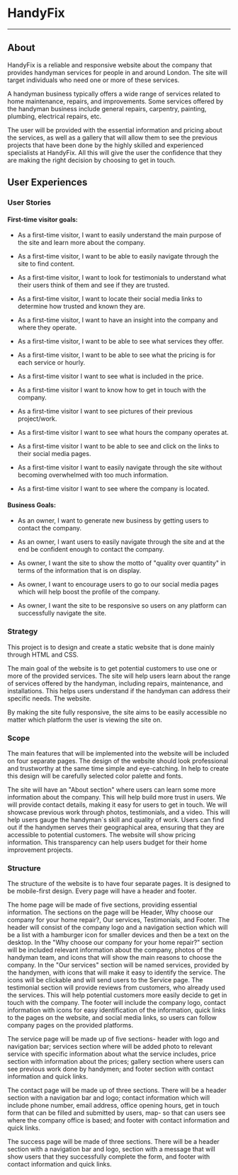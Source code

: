 # HandyFix

<!--add mock up picture here-->

---

## About

HandyFix is a reliable and responsive website about the company that provides handyman services for people in and around London. The site will target individuals who need one or more of these services.

A handyman business typically offers a wide range of services related to home maintenance, repairs, and improvements. Some services offered by the handyman business include general repairs, carpentry, painting, plumbing, electrical repairs, etc.

The user will be provided with the essential information and pricing about the services, as well as a gallery that will allow them to see the previous projects that have been done by the highly skilled and experienced specialists at HandyFix. All this will give the user the confidence that they are making the right decision by choosing to get in touch.

<!--add link to the live website here***Click**[here]()**to view the live website.***-->

## User Experiences

### **User Stories**

#### **First-time visitor goals:**

- As a first-time visitor, I want to easily understand the main purpose of the site and learn more about the company.

- As a first-time visitor, I want to be able to easily navigate through the site to find content.

- As a first-time visitor, I want to look for testimonials to understand what their users think of them and see if they are trusted.

- As a first-time visitor, I want to locate their social media links to determine how trusted and known they are.

- As a first-time visitor, I want to have an insight into the company and where they operate.

- As a first-time visitor, I want to be able to see what services they offer.

- As a first-time visitor, I want to be able to see what the pricing is for each service or hourly.

- As a first-time visitor I want to see what is included in the price.

- As a first-time visitor I want to know how to get in touch with the company.

- As a first-time visitor I want to see pictures of their previous project/work.

- As a first-time visitor I want to see what hours the company operates at.

- As a first-time visitor I want to be able to see and click on the links to their social media pages.

- As a first-time visitor I want to easily navigate through the site without becoming overwhelmed with too much information.

- As a first-time visitor I want to see where the company is located.

#### **Business Goals:**

- As an owner, I want to generate new business by getting users to contact the company.

- As an owner, I want users to easily navigate through the site and at the end be confident enough to contact the company.

- As owner, I want the site to show the motto of "quality over quantity" in terms of the information that is on display.

- As owner, I want to encourage users to go to our social media pages which will help boost the profile of the company.

- As owner, I want the site to be responsive so users on any platform can successfully navigate the site.

### **Strategy**

This project is to design and create a static website that is done mainly through HTML and CSS.

The main goal of the website is to get potential customers to use one or more of the provided services. The site will help users learn about the range of services offered by the handyman, including repairs, maintenance, and installations. This helps users understand if the handyman can address their specific needs. The website.

By making the site fully responsive, the site aims to be easily accessible no matter which platform the user is viewing the site on.

### **Scope**

The main features that will be implemented into the website will be included on four separate pages. The design of the website should look professional and trustworthy at the same time simple and eye-catching. In help to create this design will be carefully selected color palette and fonts.

The site will have an "About section" where users can learn some more information about the company. This will help build more trust in users. We will provide contact details, making it easy for users to get in touch. We will showcase previous work through photos, testimonials, and a video. This will help users gauge the handyman`s skill and quality of work. Users can find out if the handymen serves their geographical area, ensuring that they are accessible to potential customers. The website will show pricing information. This transparency can help users budget for their home improvement projects.

### **Structure**

The structure of the website is to have four separate pages. It is designed to be mobile-first design. Every page will have a header and footer.

The home page will be made of five sections, providing essential information. The sections on the page will be Header, Why choose our company for your home repair?, Our services, Testimonials, and Footer. The header will consist of the company logo and a navigation section which will be a list with a hamburger icon for smaller devices and then be a text on the desktop. In the "Why choose our company for your home repair?" section will be included relevant information about the company, photos of the handyman team, and icons that will show the main reasons to choose the company. In the "Our services" section will be named services, provided by the handymen, with icons that will make it easy to identify the service. The icons will be clickable and will send users to the Service page. The testimonial section will provide reviews from customers, who already used the services. This will help potential customers more easily decide to get in touch with the company. The footer will include the company logo, contact information with icons for easy identification of the information, quick links to the pages on the website, and social media links, so users can follow company pages on the provided platforms.

The service page will be made up of five sections- header with logo and navigation bar; services section where will be added photo to relevant service with specific information about what the service includes, price section with information about the prices; gallery section where users can see previous work done by handymen; and footer section with contact information and quick links.

The contact page will be made up of three sections. There will be a header section with a navigation bar and logo; contact information which will include phone number, email address, office opening hours, get in touch form that can be filled and submitted by users, map- so that can users see where the company office is based; and footer with contact information and quick links.

The success page will be made of three sections. There will be a header section with a navigation bar and logo, section with a message that will show users that they successfully complete the form, and footer with contact information and quick links.

